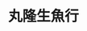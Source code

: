 ---
title: "丸隆生魚行"
description: "丸隆生魚行"
layout: shop
keywords:
  - 美食競賽
  - 台灣美食
  - 美食精選
datePublished: "2025-06-30"
dateModified: "2025-07-06"
city: "台北市"
district: "大同區"
address: "台北市大同區迪化街一段21號"
phone: "0225565276"
geo: "25.054821063443313, 121.51048663938555"
google_map: "https://maps.app.goo.gl/QufstdKZ22jG2S2f8"
footinder: "https://footinder.com.tw/%E5%8F%B0%E5%8C%97%E5%B8%82%E5%A4%A7%E5%90%8C%E5%8D%80/46579/"
official: "https://www.facebook.com/profile.php?id=100063724282954"
award:
  - name: "500盤"
    year: "2024"
    entries:
      - dishes:
          - "味噌湯"

---